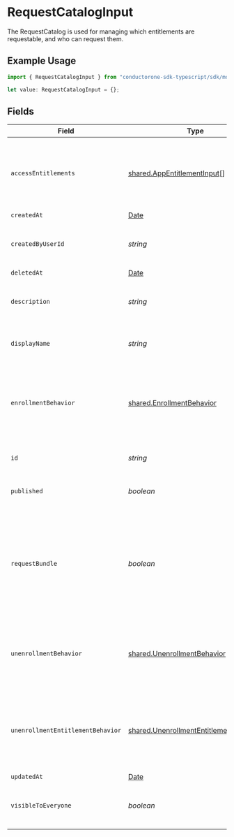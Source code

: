 # RequestCatalogInput

The RequestCatalog is used for managing which entitlements are requestable, and who can request them.

## Example Usage

```typescript
import { RequestCatalogInput } from "conductorone-sdk-typescript/sdk/models/shared";

let value: RequestCatalogInput = {};
```

## Fields

| Field                                                                                                                       | Type                                                                                                                        | Required                                                                                                                    | Description                                                                                                                 |
| --------------------------------------------------------------------------------------------------------------------------- | --------------------------------------------------------------------------------------------------------------------------- | --------------------------------------------------------------------------------------------------------------------------- | --------------------------------------------------------------------------------------------------------------------------- |
| `accessEntitlements`                                                                                                        | [shared.AppEntitlementInput](../../../sdk/models/shared/appentitlementinput.md)[]                                           | :heavy_minus_sign:                                                                                                          | An array of app entitlements that, if the user has, can view the contents of this catalog.                                  |
| `createdAt`                                                                                                                 | [Date](https://developer.mozilla.org/en-US/docs/Web/JavaScript/Reference/Global_Objects/Date)                               | :heavy_minus_sign:                                                                                                          | N/A                                                                                                                         |
| `createdByUserId`                                                                                                           | *string*                                                                                                                    | :heavy_minus_sign:                                                                                                          | The id of the user this request catalog was created by.                                                                     |
| `deletedAt`                                                                                                                 | [Date](https://developer.mozilla.org/en-US/docs/Web/JavaScript/Reference/Global_Objects/Date)                               | :heavy_minus_sign:                                                                                                          | N/A                                                                                                                         |
| `description`                                                                                                               | *string*                                                                                                                    | :heavy_minus_sign:                                                                                                          | The description of the request catalog.                                                                                     |
| `displayName`                                                                                                               | *string*                                                                                                                    | :heavy_minus_sign:                                                                                                          | The display name of the request catalog.                                                                                    |
| `enrollmentBehavior`                                                                                                        | [shared.EnrollmentBehavior](../../../sdk/models/shared/enrollmentbehavior.md)                                               | :heavy_minus_sign:                                                                                                          | Defines how to handle the request policies of the entitlements in the catalog during enrollment.                            |
| `id`                                                                                                                        | *string*                                                                                                                    | :heavy_minus_sign:                                                                                                          | The id of the request catalog.                                                                                              |
| `published`                                                                                                                 | *boolean*                                                                                                                   | :heavy_minus_sign:                                                                                                          | Whether or not this catalog is published.                                                                                   |
| `requestBundle`                                                                                                             | *boolean*                                                                                                                   | :heavy_minus_sign:                                                                                                          | Whether all the entitlements in the catalog can be requests at once. Your tenant must have the bundles feature to use this. |
| `unenrollmentBehavior`                                                                                                      | [shared.UnenrollmentBehavior](../../../sdk/models/shared/unenrollmentbehavior.md)                                           | :heavy_minus_sign:                                                                                                          | Defines how to handle the revocation of the entitlements in the catalog during unenrollment.                                |
| `unenrollmentEntitlementBehavior`                                                                                           | [shared.UnenrollmentEntitlementBehavior](../../../sdk/models/shared/unenrollmententitlementbehavior.md)                     | :heavy_minus_sign:                                                                                                          | Defines how to handle the revoke policies of the entitlements in the catalog during unenrollment.                           |
| `updatedAt`                                                                                                                 | [Date](https://developer.mozilla.org/en-US/docs/Web/JavaScript/Reference/Global_Objects/Date)                               | :heavy_minus_sign:                                                                                                          | N/A                                                                                                                         |
| `visibleToEveryone`                                                                                                         | *boolean*                                                                                                                   | :heavy_minus_sign:                                                                                                          | If this is true, the access entitlement requirement is ignored.                                                             |